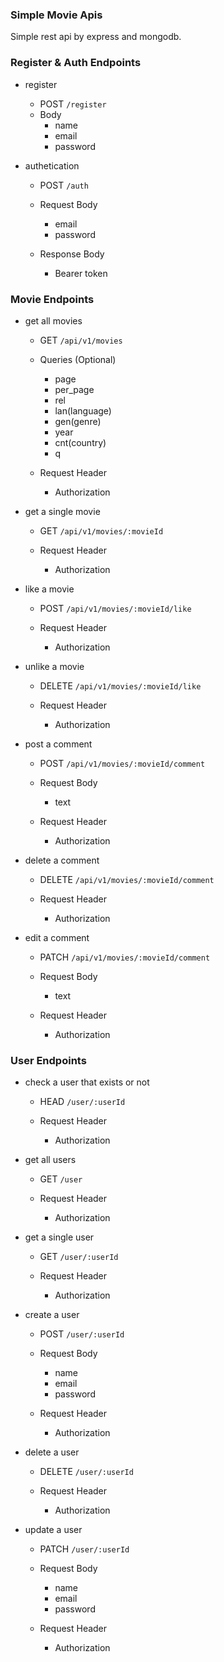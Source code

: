 ### Simple Movie Apis

Simple rest api by express and mongodb.

### Register & Auth Endpoints

- register
  - POST `/register`
  - Body
    - name
    - email
    - password
- authetication

  - POST `/auth`
  - Request Body
    - email
    - password
  - Response Body

    - Bearer token

### Movie Endpoints

- get all movies

  - GET `/api/v1/movies`
  - Queries (Optional)
    - page
    - per_page
    - rel
    - lan(language)
    - gen(genre)
    - year
    - cnt(country)
    - q
  - Request Header

    - Authorization

- get a single movie

  - GET `/api/v1/movies/:movieId`
  - Request Header

    - Authorization

- like a movie

  - POST `/api/v1/movies/:movieId/like`
  - Request Header

    - Authorization

- unlike a movie

  - DELETE `/api/v1/movies/:movieId/like`

  - Request Header

    - Authorization

- post a comment

  - POST `/api/v1/movies/:movieId/comment`
  - Request Body

    - text

  - Request Header

    - Authorization

- delete a comment

  - DELETE `/api/v1/movies/:movieId/comment`
  - Request Header

    - Authorization

- edit a comment

  - PATCH `/api/v1/movies/:movieId/comment`
  - Request Body

    - text

  - Request Header

    - Authorization

### User Endpoints

- check a user that exists or not

  - HEAD `/user/:userId`
  - Request Header

    - Authorization

- get all users

  - GET `/user`
  - Request Header

    - Authorization

- get a single user

  - GET `/user/:userId`
  - Request Header

    - Authorization

- create a user

  - POST `/user/:userId`
  - Request Body
    - name
    - email
    - password
  - Request Header

    - Authorization

- delete a user

  - DELETE `/user/:userId`
  - Request Header

    - Authorization

- update a user

  - PATCH `/user/:userId`
  - Request Body
    - name
    - email
    - password
  - Request Header

    - Authorization
